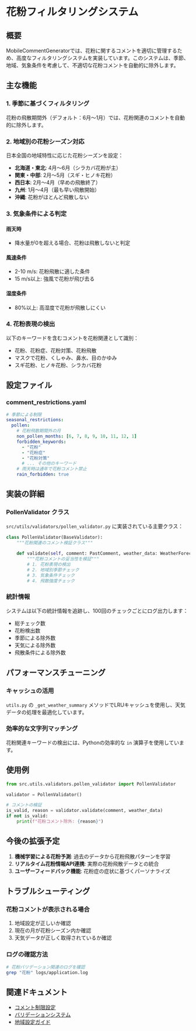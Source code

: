# 花粉フィルタリングシステム

## 概要

MobileCommentGeneratorでは、花粉に関するコメントを適切に管理するため、高度なフィルタリングシステムを実装しています。このシステムは、季節、地域、気象条件を考慮して、不適切な花粉コメントを自動的に除外します。

## 主な機能

### 1. 季節に基づくフィルタリング

花粉の飛散期間外（デフォルト：6月〜1月）では、花粉関連のコメントを自動的に除外します。

### 2. 地域別の花粉シーズン対応

日本全国の地域特性に応じた花粉シーズンを設定：

- **北海道・東北**: 4月〜6月（シラカバ花粉が主）
- **関東・中部**: 2月〜5月（スギ・ヒノキ花粉）
- **西日本**: 2月〜4月（早めの飛散終了）
- **九州**: 1月〜4月（最も早い飛散開始）
- **沖縄**: 花粉がほとんど飛散しない

### 3. 気象条件による判定

#### 雨天時
- 降水量が0を超える場合、花粉は飛散しないと判定

#### 風速条件
- 2-10 m/s: 花粉飛散に適した条件
- 15 m/s以上: 強風で花粉が飛び去る

#### 湿度条件
- 80%以上: 高湿度で花粉が飛散しにくい

### 4. 花粉表現の検出

以下のキーワードを含むコメントを花粉関連として識別：
- 花粉、花粉症、花粉対策、花粉飛散
- マスクで花粉、くしゃみ、鼻水、目のかゆみ
- スギ花粉、ヒノキ花粉、シラカバ花粉

## 設定ファイル

### comment_restrictions.yaml

```yaml
# 季節による制限
seasonal_restrictions:
  pollen:
    # 花粉飛散期間外の月
    non_pollen_months: [6, 7, 8, 9, 10, 11, 12, 1]
    forbidden_keywords:
      - "花粉"
      - "花粉症"
      - "花粉対策"
      # ... その他のキーワード
    # 雨天時は通年で花粉コメント禁止
    rain_forbidden: true
```

## 実装の詳細

### PollenValidator クラス

`src/utils/validators/pollen_validator.py` に実装されている主要クラス：

```python
class PollenValidator(BaseValidator):
    """花粉関連のコメント検証クラス"""
    
    def validate(self, comment: PastComment, weather_data: WeatherForecast) -> Tuple[bool, str]:
        """花粉コメントの妥当性を検証"""
        # 1. 花粉表現の検出
        # 2. 地域別季節チェック
        # 3. 気象条件チェック
        # 4. 飛散強度チェック
```

### 統計情報

システムは以下の統計情報を追跡し、100回のチェックごとにログ出力します：
- 総チェック数
- 花粉検出数
- 季節による除外数
- 天気による除外数
- 飛散条件による除外数

## パフォーマンスチューニング

### キャッシュの活用

`utils.py` の `_get_weather_summary` メソッドでLRUキャッシュを使用し、天気データの処理を最適化しています。

### 効率的な文字列マッチング

花粉関連キーワードの検出には、Pythonの効率的な `in` 演算子を使用しています。

## 使用例

```python
from src.utils.validators.pollen_validator import PollenValidator

validator = PollenValidator()

# コメントの検証
is_valid, reason = validator.validate(comment, weather_data)
if not is_valid:
    print(f"花粉コメント除外: {reason}")
```

## 今後の拡張予定

1. **機械学習による花粉予測**: 過去のデータから花粉飛散パターンを学習
2. **リアルタイム花粉情報API連携**: 実際の花粉飛散データとの統合
3. **ユーザーフィードバック機能**: 花粉症の症状に基づくパーソナライズ

## トラブルシューティング

### 花粉コメントが表示される場合

1. 地域設定が正しいか確認
2. 現在の月が花粉シーズン内か確認
3. 天気データが正しく取得されているか確認

### ログの確認方法

```bash
# 花粉バリデーション関連のログを確認
grep "花粉" logs/application.log
```

## 関連ドキュメント

- [コメント制限設定](./comment_restrictions.md)
- [バリデーションシステム](./validation_system.md)
- [地域設定ガイド](./regional_settings.md)